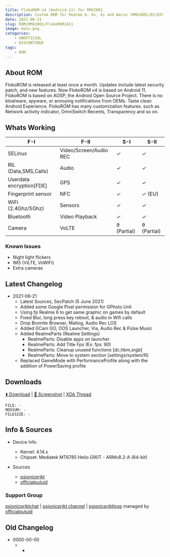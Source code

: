 ```yaml
---
title: FlokoROM v4 (Android-11) for RMX2001
description: Custom ROM for Realme 6, 6s, 6i and Narzo (RMX2001/02/03)
date: 2021-06-21
slug: ROM/RMX2001/FlokoROM/A11
image: main.png
categories:
    - UNOFFICIAL
    - DISCONTINUE
tags:
    - ROM
---
```


## About ROM
FlokoROM is released at least once a month. Updates include latest security patch, and new features. Now FlokoROM v4 is based on Android 11.
FlokoROM is based on AOSP, the Android Open Source Project. There is no bloatware, spyware, or annoying notifications from OEMs. Taste clean Android Experience.
FlokoROM has many customization features. such as Network activity indicator, OmniSwitch Recents, Transparency and so on.

## Whats Working
F-I | F-II | S-I | S-II
---------|---------|---------|---------
SELinux | Video/Screen/Audio REC | ✓ | ✓
RIL (Data,SMS,Calls) | Audio | ✓ | ✓
Userdata encryption[FDE] | GPS | ✓ | ✓
Fingerprint sensor | NFC | ✓ | ✓ (EU)
WiFi (2.4Ghz/5Ghz) | Sensors | ✓ | ✓
Bluetooth | Video Playback | ✓ | ✓
Camera | VoLTE | ∂ (Partial) | ∂ (Partial)

### Known Issues
* Night light flickers
* IMS (ViLTE, VoWiFi)
* Extra cameras

## Latest Changelog
* 2021-06-21
  * Latest Sources, SecPatch (5 June 2021)
  * Added some Google Pixel permission for GPhoto Unli
  * Using fp Realme 6 to get same graphic on games by default
  * Fixed Blur, long press key reboot, & audio in Wifi calls
  * Drop Bromite Browser, Matlog, Audio Rec LOS
  * Added GCam GO, OOS Launcher, Via, Audio Rec & Pulse Music
  * Added RealmeParts (Realme Settings)
    * RealmeParts: Disable apps on launcher
    * RealmeParts: Add Title Fps (Ex: fps: 90)
    * RealmeParts: Cleanup unused functions [dc,hbm,srgb]
    * RealmeParts: Move to system section [settings/system/R]
  * Replaced GameMode with PerformanceProfile along with the addition of PowerSaving profile

## Downloads
[⬇️ Download](#DISCONTINUE) | [🌆 Screenshot](https://t.me/psionicprjkt/120) | [XDA Thread](https://forum.xda-developers.com/t/rom-11-unofficial-flokorom-v4-0-21-06-2021-discontinued.4281703)

```
FILE: -
MD5SUM: -
FILESIZE: -
```

## Info & Sources
* Device Info
  * Kernel: 4.14.x
  * Chipset: Mediatek MT6785 Helio G90T - ARMv8.2-A (64-bit)

* Sources
  * [psionicprjkt](https://github.com/psionicprjkt)
  * [officialputuid](https://github.com/officialputuid)

### Support Group
[psionicprjktchat](https://t.me/psionicprjktchat) | [psionicprjkt channel](https://t.me/psionicprjkt) | [psionicprjktlogs](https://t.me/psionicprjktlogs) managed by [officialputuid](https://t.me/officialputuid)

## Old Changelog
* 0000-00-00
  * -
